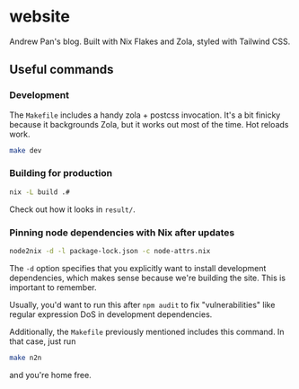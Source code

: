 website
=======

Andrew Pan's blog. Built with Nix Flakes and Zola, styled with Tailwind CSS.

## Useful commands

### Development
The `Makefile` includes a handy zola + postcss invocation. It's a bit finicky because it backgrounds
Zola, but it works out most of the time. Hot reloads work.

``` sh
make dev
```

### Building for production

``` sh
nix -L build .#
```

Check out how it looks in `result/`.

### Pinning node dependencies with Nix after updates

``` sh
node2nix -d -l package-lock.json -c node-attrs.nix
```

The `-d` option specifies that you explicitly want to install development dependencies, which makes sense because we're building the site. This is important to remember.

Usually, you'd want to run this after `npm audit` to fix "vulnerabilities" like regular expression 
DoS in development dependencies.

Additionally, the `Makefile` previously mentioned includes this command. In that case, just run

``` sh
make n2n
```

and you're home free.
